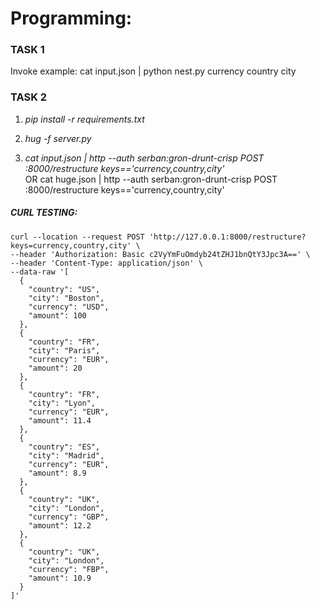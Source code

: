 # Programming:
### TASK 1

Invoke example:
cat input.json | python nest.py currency country city

### TASK 2
1. *pip install -r requirements.txt*

2. *hug -f server.py*

3. *cat input.json | http --auth serban:gron-drunt-crisp POST :8000/restructure keys=='currency,country,city'*\
  OR cat huge.json | http --auth serban:gron-drunt-crisp POST :8000/restructure keys=='currency,country,city'


##### CURL TESTING:

```
curl --location --request POST 'http://127.0.0.1:8000/restructure?keys=currency,country,city' \
--header 'Authorization: Basic c2VyYmFuOmdyb24tZHJ1bnQtY3Jpc3A==' \
--header 'Content-Type: application/json' \
--data-raw '[
  {
    "country": "US",
    "city": "Boston",
    "currency": "USD",
    "amount": 100
  },
  {
    "country": "FR",
    "city": "Paris",
    "currency": "EUR",
    "amount": 20
  },
  {
    "country": "FR",
    "city": "Lyon",
    "currency": "EUR",
    "amount": 11.4
  },
  {
    "country": "ES",
    "city": "Madrid",
    "currency": "EUR",
    "amount": 8.9
  },
  {
    "country": "UK",
    "city": "London",
    "currency": "GBP",
    "amount": 12.2
  },
  {
    "country": "UK",
    "city": "London",
    "currency": "FBP",
    "amount": 10.9
  }
]'
```